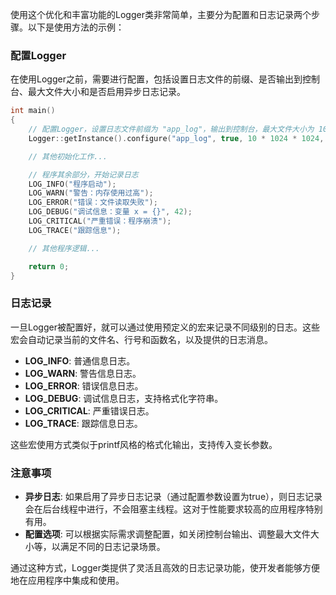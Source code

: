 使用这个优化和丰富功能的Logger类非常简单，主要分为配置和日志记录两个步骤。以下是使用方法的示例：

### 配置Logger

在使用Logger之前，需要进行配置，包括设置日志文件的前缀、是否输出到控制台、最大文件大小和是否启用异步日志记录。

```cpp
int main()
{
    // 配置Logger，设置日志文件前缀为 "app_log"，输出到控制台，最大文件大小为 10MB，启用异步日志记录
    Logger::getInstance().configure("app_log", true, 10 * 1024 * 1024, true);

    // 其他初始化工作...

    // 程序其余部分，开始记录日志
    LOG_INFO("程序启动");
    LOG_WARN("警告：内存使用过高");
    LOG_ERROR("错误：文件读取失败");
    LOG_DEBUG("调试信息：变量 x = {}", 42);
    LOG_CRITICAL("严重错误：程序崩溃");
    LOG_TRACE("跟踪信息");

    // 其他程序逻辑...

    return 0;
}
```

### 日志记录

一旦Logger被配置好，就可以通过使用预定义的宏来记录不同级别的日志。这些宏会自动记录当前的文件名、行号和函数名，以及提供的日志消息。

- **LOG_INFO**: 普通信息日志。
- **LOG_WARN**: 警告信息日志。
- **LOG_ERROR**: 错误信息日志。
- **LOG_DEBUG**: 调试信息日志，支持格式化字符串。
- **LOG_CRITICAL**: 严重错误日志。
- **LOG_TRACE**: 跟踪信息日志。

这些宏使用方式类似于printf风格的格式化输出，支持传入变长参数。

### 注意事项

- **异步日志**: 如果启用了异步日志记录（通过配置参数设置为true），则日志记录会在后台线程中进行，不会阻塞主线程。这对于性能要求较高的应用程序特别有用。
- **配置选项**: 可以根据实际需求调整配置，如关闭控制台输出、调整最大文件大小等，以满足不同的日志记录场景。

通过这种方式，Logger类提供了灵活且高效的日志记录功能，使开发者能够方便地在应用程序中集成和使用。